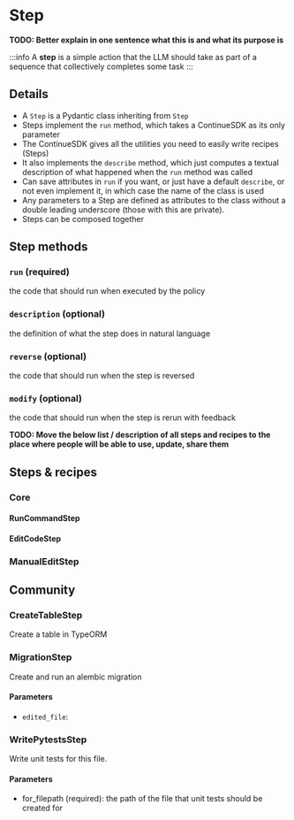 # Step

**TODO: Better explain in one sentence what this is and what its purpose is**

:::info
A **step** is a simple action that the LLM should take as part of a sequence that collectively completes some task
:::

## Details

- A `Step` is a Pydantic class inheriting from `Step`
- Steps implement the `run` method, which takes a ContinueSDK as its only parameter
- The ContinueSDK gives all the utilities you need to easily write recipes (Steps)
- It also implements the `describe` method, which just computes a textual description of what happened when the `run` method was called
- Can save attributes in `run` if you want, or just have a default `describe`, or not even implement it, in which case the name of the class is used
- Any parameters to a Step are defined as attributes to the class without a double leading underscore (those with this are private).
- Steps can be composed together

## Step methods

### `run` (required)

the code that should run when executed by the policy

### `description` (optional)

the definition of what the step does in natural language

### `reverse` (optional)

the code that should run when the step is reversed

### `modify` (optional)

the code that should run when the step is rerun with feedback

**TODO: Move the below list / description of all steps and recipes to the place where people will be able to use, update, share them**

## Steps & recipes

### Core

#### RunCommandStep

#### EditCodeStep

### ManualEditStep

## Community

### CreateTableStep

Create a table in TypeORM

### MigrationStep

Create and run an alembic migration

#### Parameters

- `edited_file`:

### WritePytestsStep

Write unit tests for this file.

#### Parameters

- for_filepath (required): the path of the file that unit tests should be created for
